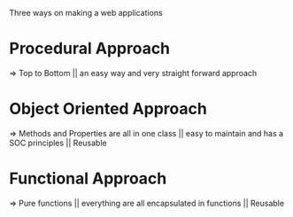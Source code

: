 Three ways on making a web applications

# Procedural Approach

=> Top to Bottom || an easy way and very straight forward approach

# Object Oriented Approach

=> Methods and Properties are all in one class || easy to maintain and has a SOC principles || Reusable

# Functional Approach

=> Pure functions || everything are all encapsulated in functions || Reusable
